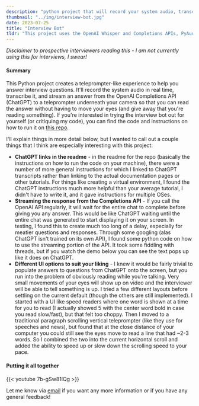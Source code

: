 ```yaml
---
description: "python project that will record your system audio, transcribe it, and then generate a display an answer on a teleprompter for you to read"
thumbnail: "../img/interview-bot.jpg"
date: 2023-07-25
title: "Interview Bot"
tldr: "This project uses the OpenAI Whisper and Completions APIs, PyAudio, and PyQt6 to create a teleprompter to aid an interviewee in answering interview questions. You can feed in a summary of your past experience (e.g. a modified resume) to personalize the answers. For a demo of the interview bot, see [this video](#demo-vid)."
---
```

<div class="extra-space">

*Disclaimer to prospective interviewers reading this - I am not currently using this for interviews, I swear!*
#### Summary
This Python project creates a teleprompter-like experience to help you answer interview questions. It'll record the system audio in real time, transcribe it, and stream an answer from the OpenAI Completions API (ChatGPT) to a teleprompter underneath your camera so that you can read the answer without having to move your eyes (and give away that you're reading something). If you're interested in trying the interview bot out for yourself (or critiquing my code), you can find the code and instructions on how to run it on [this repo](https://github.com/BrysonL/interview-helper).

I'll explain things in more detail below, but I wanted to call out a couple things that I think are especially interesting with this project:
- **ChatGPT links in the readme** - in the readme for the repo (basically the instructions on how to run the code on your machine), there were a number of more general instructions for which I linked to ChatGPT transcripts rather than linking to the actual documentation pages or other tutorials. For things like creating a virtual environment, I found the ChatGPT instructions much more helpful than your average tutorial, I didn't have to write it, and it gave instructions for multiple OSes.
- **Streaming the response from the Completions API** - If you call the OpenAI API regularly, it will wait for the entire chat to complete before giving you any answer. This would be like ChatGPT waiting until the entire chat was generated to start displaying it on your screen. In testing, I found this to create much too long of a delay, especially for meatier questions and responses. Through some googling (alas ChatGPT isn't trained on its own API), I found some python code on how to use the streaming portion of the API. It took some fiddling with threads, but if you watch the demo below you can see the text pops up like it does on ChatGPT.
- **Different UI options to suit your liking** - I knew it would be fairly trivial to populate answers to questions from ChatGPT onto the screen, but you run into the problem of obviously reading while you're talking. Very small movements of your eyes will show up on video and the interviewer will be able to tell something is up. I tried a few different layouts before settling on the current default (though the others are still implemented). I started with a UI like speed readers where one word is shown at a time for you to read (I actually showed 5 with the center word bold in case you read slow/fast), but that felt too choppy. Then I moved to a traditional paragraph scrolling vertical teleprompter (like they use for speeches and news), but found that at the close distance of your computer you could still see the eyes move to read a line that had ~2-3 words. So I combined the two into the current horizontal scroll and added the ability to speed up or slow down the scrolling speed to your pace.

</div>

<div class="extra-space" id="demo-vid">

#### Putting it all together

{{< youtube 7b-gSw81lQg >}}

Let me know via [email](mailto:bryson@lockett.us) if you want any more information or if you have any general feedback!
</div>